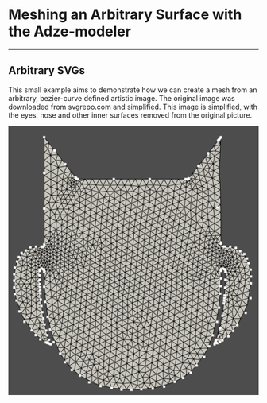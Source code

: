 Meshing an Arbitrary Surface with the Adze-modeler
===================================================
----

Arbitrary SVGs
--------------

This small example aims to demonstrate how we can create a mesh from an arbitrary, bezier-curve defined artistic image.  The original image was downloaded from svgrepo.com and simplified. This image is simplified, with the eyes, nose and other inner surfaces removed from the original picture.


![](media/meshed_owl_shape.png)